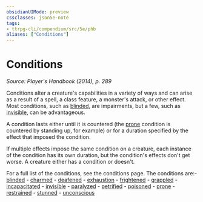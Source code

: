 ```yaml
---
obsidianUIMode: preview
cssclasses: json5e-note
tags:
- ttrpg-cli/compendium/src/5e/phb
aliases: ["Conditions"]
---
```

# Conditions
*Source: Player's Handbook (2014), p. 289* 

Conditions alter a creature's capabilities in a variety of ways and can arise as a result of a spell, a class feature, a monster's attack, or other effect. Most conditions, such as [blinded](Misc%20Files/CLI/rules/conditions.md#Blinded), are impairments, but a few, such as [invisible](Misc%20Files/CLI/rules/conditions.md#Invisible), can be advantageous.

A condition lasts either until it is countered (the [prone](Misc%20Files/CLI/rules/conditions.md#Prone) condition is countered by standing up, for example) or for a duration specified by the effect that imposed the condition.

If multiple effects impose the same condition on a creature, each instance of the condition has its own duration, but the condition's effects don't get worse. A creature either has a condition or doesn't.

For a full list of the conditions, see the conditions page. The conditions are:- [blinded](Misc%20Files/CLI/rules/conditions.md#Blinded)  - [charmed](Misc%20Files/CLI/rules/conditions.md#Charmed)  - [deafened](Misc%20Files/CLI/rules/conditions.md#Deafened)  - [exhaustion](Misc%20Files/CLI/rules/conditions.md#Exhaustion)  - [frightened](Misc%20Files/CLI/rules/conditions.md#Frightened)  - [grappled](Misc%20Files/CLI/rules/conditions.md#Grappled)  - [incapacitated](Misc%20Files/CLI/rules/conditions.md#Incapacitated)  - [invisible](Misc%20Files/CLI/rules/conditions.md#Invisible)  - [paralyzed](Misc%20Files/CLI/rules/conditions.md#Paralyzed)  - [petrified](Misc%20Files/CLI/rules/conditions.md#Petrified)  - [poisoned](Misc%20Files/CLI/rules/conditions.md#Poisoned)  - [prone](Misc%20Files/CLI/rules/conditions.md#Prone)  - [restrained](Misc%20Files/CLI/rules/conditions.md#Restrained)  - [stunned](Misc%20Files/CLI/rules/conditions.md#Stunned)  - [unconscious](Misc%20Files/CLI/rules/conditions.md#Unconscious)